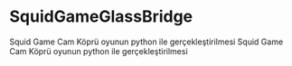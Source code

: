 # SquidGameGlassBridge
Squid Game Cam Köprü oyunun python ile gerçekleştirilmesi
Squid Game Cam Köprü oyunun python ile gerçekleştirilmesi
